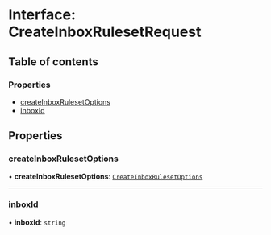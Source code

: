 # Interface: CreateInboxRulesetRequest

## Table of contents

### Properties

- [createInboxRulesetOptions](CreateInboxRulesetRequest.md#createinboxrulesetoptions)
- [inboxId](CreateInboxRulesetRequest.md#inboxid)

## Properties

### createInboxRulesetOptions

• **createInboxRulesetOptions**: [`CreateInboxRulesetOptions`](CreateInboxRulesetOptions.md)

___

### inboxId

• **inboxId**: `string`
